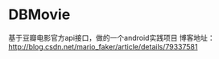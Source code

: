 # DBMovie
基于豆瓣电影官方api接口，做的一个android实践项目
博客地址：http://blog.csdn.net/mario_faker/article/details/79337581
